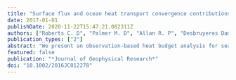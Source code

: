 ```yaml
---
title: "Surface flux and ocean heat transport convergence contributions to seasonal and interannual variations of ocean heat content"
date: 2017-01-01
publishDate: 2020-11-22T15:47:21.082311Z
authors: ["Roberts C. D", "Palmer M. D", "Allan R. P", "Desbruyeres Damien", "Hyder P", "Liu C", "Smith D"]
publication_types: ["2"]
abstract: "We present an observation‐based heat budget analysis for seasonal and interannual variations of ocean heat content (H) in the mixed layer (Hmld) and full‐depth ocean (Htot). Surface heat flux and ocean heat content estimates are combined using a novel Kalman smoother‐based method. Regional contributions from ocean heat transport convergences are inferred as a residual and the dominant drivers of Hmld and Htot are quantified for seasonal and interannual time scales. We find that non‐Ekman ocean heat transport processes dominate Hmld variations in the equatorial oceans and regions of strong ocean currents and substantial eddy activity. In these locations, surface temperature anomalies generated by ocean dynamics result in turbulent flux anomalies that drive the overlying atmosphere. In addition, we find large regions of the Atlantic and Pacific oceans where heat transports combine with local air‐sea fluxes to generate mixed layer temperature anomalies. In all locations, except regions of deep convection and water mass transformation, interannual variations in Htot are dominated by the internal rearrangement of heat by ocean dynamics rather than the loss or addition of heat at the surface. Our analysis suggests that, even in extratropical latitudes, initialization of ocean dynamical processes could be an important source of skill for interannual predictability of Hmld and Htot. Furthermore, we expect variations in Htot (and thus thermosteric sea level) to be more predictable than near surface temperature anomalies due to the increased importance of ocean heat transport processes for full‐depth heat budgets."
featured: false
publication: "*Journal of Geophysical Research*"
doi: "10.1002/2016JC012278"
---
```


